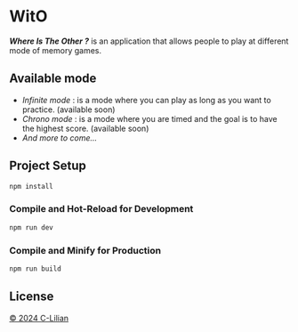 # WitO

__*Where Is The Other ?*__ is an application that allows people to play at different mode of memory games.

## Available mode

  - *Infinite mode* : is a mode where you can play as long as you want to practice. (available soon)
  - *Chrono mode* : is a mode where you are timed and the goal is to have the highest score. (available soon)
  - *And more to come...*

## Project Setup

```sh
npm install
```

### Compile and Hot-Reload for Development

```sh
npm run dev
```

### Compile and Minify for Production

```sh
npm run build
```

## License

[© 2024 C-Lilian](https://github.com/C-Lilian)